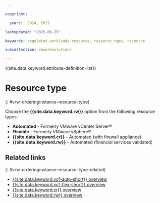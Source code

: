 ```yaml
---

copyright:

  years:  2024, 2025

lastupdated: "2025-06-25"

keywords: regulated workloads resource, resource type, resource

subcollection: vmwaresolutions

---
```


{{site.data.keyword.attribute-definition-list}}

# Resource type
{: #vrw-orderinginstance-resource-type}

Choose the **{{site.data.keyword.rw}}** option from the following resource types:

* **Automated** - Formerly VMware vCenter Server®
* **Flexible** - Formerly VMware vSphere®
* **{{site.data.keyword.cr}}** - Automated (with firewall appliance)
* **{{site.data.keyword.rw}}** - Automated (financial services validated)

## Related links
{: #vrw-orderinginstance-resource-type-related}

* [{{site.data.keyword.vcf-auto-short}} overview](/docs/vmwaresolutions?topic=vmwaresolutions-vc_vcenterserveroverview)
* [{{site.data.keyword.vcf-flex-short}} overview](/docs/vmwaresolutions?topic=vmwaresolutions-vs_vsphereoverview)
* [{{site.data.keyword.cr}} overview](/docs/vmwaresolutions?topic=vmwaresolutions-cr_overview)
* [{{site.data.keyword.rw}} overview](/docs/vmwaresolutions?topic=vmwaresolutions-vrw-overview)
